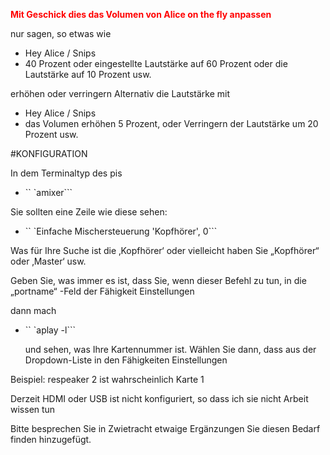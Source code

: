 
<Span style = "color: #ff0000;"> <strong> Mit Geschick dies das Volumen von Alice on the fly anpassen </strong> </span>

nur sagen, so etwas wie

- Hey Alice / Snips
- 40 Prozent oder eingestellte Lautstärke auf 60 Prozent oder die Lautstärke auf 10 Prozent usw.

erhöhen oder verringern Alternativ die Lautstärke mit

- Hey Alice / Snips
- das Volumen erhöhen 5 Prozent, oder Verringern der Lautstärke um 20 Prozent usw.

#KONFIGURATION

In dem Terminaltyp des pis

- `` `amixer```

Sie sollten eine Zeile wie diese sehen:

- `` `Einfache Mischersteuerung 'Kopfhörer', 0```

Was für Ihre Suche ist die ‚Kopfhörer‘ oder vielleicht haben Sie „Kopfhörer“ oder ‚Master‘ usw.

Geben Sie, was immer es ist, dass Sie, wenn dieser Befehl zu tun, in die „portname“ -Feld
der Fähigkeit Einstellungen

dann mach

 - `` `aplay -l```
 
   und sehen, was Ihre Kartennummer ist. Wählen Sie dann, dass aus der Dropdown-Liste in den Fähigkeiten Einstellungen

Beispiel: respeaker 2 ist wahrscheinlich Karte 1
   
 Derzeit HDMI oder USB ist nicht konfiguriert, so dass ich sie nicht Arbeit wissen tun

Bitte besprechen Sie in Zwietracht etwaige Ergänzungen Sie diesen Bedarf finden hinzugefügt.
